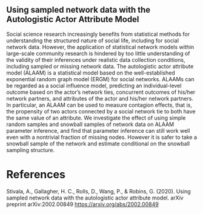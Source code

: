 ## Using sampled network data with the Autologistic Actor Attribute Model


Social science research increasingly benefits from statistical methods for understanding the structured nature of social life, including for social network data. However, the application of statistical network models within large-scale community research is hindered by too little understanding of the validity of their inferences under realistic data collection conditions, including sampled or missing network data. The autologistic actor attribute model (ALAAM) is a statistical model based on the well-established exponential random graph model (ERGM) for social networks. ALAAMs can be regarded as a social influence model, predicting an individual-level outcome based on the actor’s network ties, concurrent outcomes of his/her network partners, and attributes of the actor and his/her network partners. In particular, an ALAAM can be used to measure contagion effects, that is, the propensity of two actors connected by a social network tie to both have the same value of an attribute. We investigate the effect of using simple random samples and snowball samples of network data on ALAAM parameter inference, and find that parameter inference can still work well even with a nontrivial fraction of missing nodes. However it is safer to take a snowball sample of the network and estimate conditional on the snowball sampling structure.

# References 
Stivala, A., Gallagher, H. C., Rolls, D., Wang, P., & Robins, G. (2020). Using sampled network data with the autologistic actor attribute model. arXiv preprint arXiv:2002.00849 https://arxiv.org/abs/2002.00849
